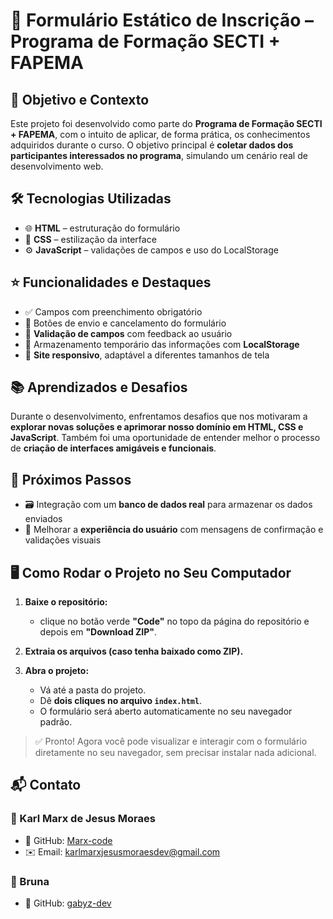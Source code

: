 # 📄 Formulário Estático de Inscrição – Programa de Formação SECTI + FAPEMA

## 🎯 Objetivo e Contexto  
Este projeto foi desenvolvido como parte do **Programa de Formação SECTI + FAPEMA**, com o intuito de aplicar, de forma prática, os conhecimentos adquiridos durante o curso. O objetivo principal é **coletar dados dos participantes interessados no programa**, simulando um cenário real de desenvolvimento web.

## 🛠 Tecnologias Utilizadas  
- 🌐 **HTML** – estruturação do formulário  
- 🎨 **CSS** – estilização da interface  
- ⚙️ **JavaScript** – validações de campos e uso do LocalStorage

## ⭐ Funcionalidades e Destaques  
- ✅ Campos com preenchimento obrigatório  
- 📩 Botões de envio e cancelamento do formulário  
- 🔐 **Validação de campos** com feedback ao usuário  
- 💾 Armazenamento temporário das informações com **LocalStorage**
- 📱 **Site responsivo**, adaptável a diferentes tamanhos de tela


## 📚 Aprendizados e Desafios  
Durante o desenvolvimento, enfrentamos desafios que nos motivaram a **explorar novas soluções e aprimorar nosso domínio em HTML, CSS e JavaScript**. Também foi uma oportunidade de entender melhor o processo de **criação de interfaces amigáveis e funcionais**.

## 🚀 Próximos Passos  
- 🗃️ Integração com um **banco de dados real** para armazenar os dados enviados  
- 🔄 Melhorar a **experiência do usuário** com mensagens de confirmação e validações visuais

## 🖥 Como Rodar o Projeto no Seu Computador

1. **Baixe o repositório:**

   - clique no botão verde **"Code"** no topo da página do repositório e depois em **"Download ZIP"**.

3. **Extraia os arquivos (caso tenha baixado como ZIP).**

4. **Abra o projeto:**
   - Vá até a pasta do projeto.
   - Dê **dois cliques no arquivo `index.html`**.
   - O formulário será aberto automaticamente no seu navegador padrão.

> ✅ Pronto! Agora você pode visualizar e interagir com o formulário diretamente no seu navegador, sem precisar instalar nada adicional.

## 📬 Contato

### 👤 Karl Marx de Jesus Moraes  
- 🐙 GitHub: [Marx-code](https://github.com/Marx-code)  
- ✉️ Email: karlmarxjesusmoraesdev@gmail.com

### 👤 Bruna  
- 🐙 GitHub: [gabyz-dev](https://github.com/gabyz-dev)
